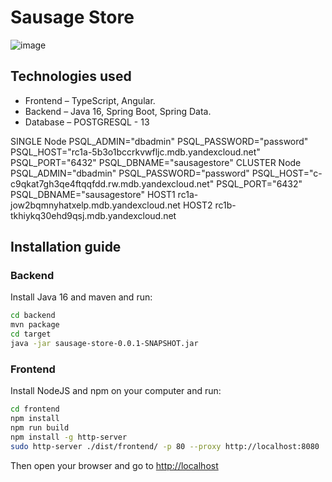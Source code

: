 # Sausage Store

![image](https://user-images.githubusercontent.com/9394918/121517767-69db8a80-c9f8-11eb-835a-e98ca07fd995.png)


## Technologies used

* Frontend – TypeScript, Angular.
* Backend  – Java 16, Spring Boot, Spring Data.
* Database – POSTGRESQL - 13

SINGLE Node
    PSQL_ADMIN="dbadmin"
    PSQL_PASSWORD="password"
    PSQL_HOST="rc1a-5b3o1bccrkvwfljc.mdb.yandexcloud.net"
    PSQL_PORT="6432"
    PSQL_DBNAME="sausagestore"
CLUSTER Node
    PSQL_ADMIN="dbadmin"
    PSQL_PASSWORD="password"
    PSQL_HOST="c-c9qkat7gh3qe4ftqqfdd.rw.mdb.yandexcloud.net"
    PSQL_PORT="6432"
    PSQL_DBNAME="sausagestore"
    HOST1 rc1a-jow2bqmnyhatxelp.mdb.yandexcloud.net
    HOST2 rc1b-tkhiykq30ehd9qsj.mdb.yandexcloud.net
    
## Installation guide
### Backend

Install Java 16 and maven and run:

```bash
cd backend
mvn package
cd target
java -jar sausage-store-0.0.1-SNAPSHOT.jar
```

### Frontend

Install NodeJS and npm on your computer and run:

```bash
cd frontend
npm install
npm run build
npm install -g http-server
sudo http-server ./dist/frontend/ -p 80 --proxy http://localhost:8080
```

Then open your browser and go to [http://localhost](http://localhost)
